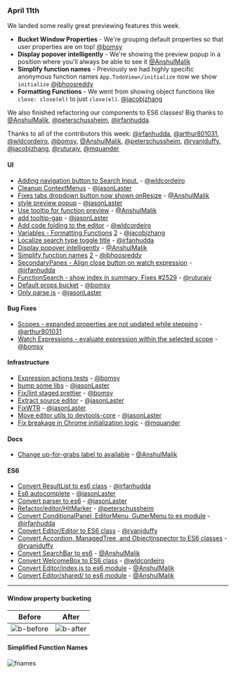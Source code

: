 ### April 11th

We landed some really great previewing features this week.

* **Bucket Window Properties** - We're grouping default properties so that user properties are on top! [@bomsy]
* **Display popover intelligently** -  We're showing the preview popup in a position where you'll always be able to see it [@AnshulMalik]
* **Simplify function names** - Previously we had highly specific anonymous function names `App.TodoView</initialize` now we show `initialize` [@jbhoosreddy]
* **Formatting Functions** - We went from showing object functions like `close: close(el)` to just `close(el)`. [@jacobjzhang]

We also finished refactoring our components to ES6 classes! Big thanks to [@AnshulMalik], [@peterschussheim], [@irfanhudda].


Thanks to all of the contributors this week: [@irfanhudda], [@arthur801031], [@wldcordeiro], [@bomsy], [@AnshulMalik], [@peterschussheim], [@ryanjduffy], [@jacobjzhang], [@ruturajv], [@mquander]

#### UI

* [Adding navigation button to Search Input.][pr-3] - [@wldcordeiro]
* [Cleanup ContextMenus][pr-4] - [@jasonLaster]
* [Fixes tabs dropdown button now shown onResize][pr-6] - [@AnshulMalik]
* [style preview popup][pr-7] - [@jasonLaster]
* [Use tooltip for function preview][pr-13] - [@AnshulMalik]
* [add tooltip-gap][pr-18] - [@jasonLaster]
* [Add code folding to the editor][pr-17] - [@wldcordeiro]
* [Variables - Formatting Functions][pr-24] [2][pr-39] - [@jacobjzhang]
* [Localize search type toggle title][pr-26] - [@irfanhudda]
* [Display popover intelligently][pr-27] - [@AnshulMalik]
* [Simplify function names][pr-28] [2][pr-38] - [@jbhoosreddy]
* [SecondaryPanes - Align close button on watch expression][pr-29] - [@irfanhudda]
* [FunctionSearch - show index in summary, Fixes #2529][pr-32] - [@ruturajv]
* [Default props bucket][pr-36] - [@bomsy]
* [Only parse js][pr-40] - [@jasonLaster]

#### Bug Fixes

* [Scopes - expanded properties are not updated while stepping][pr-2] - [@arthur801031]
* [Watch Expressions - evaluate expression within the selected scope][pr-8] - [@bomsy]

#### Infrastructure

* [Expression actions tests][pr-5] - [@bomsy]
* [bump some libs][pr-10] - [@jasonLaster]
* [Fix/lint staged prettier][pr-20] - [@bomsy]
* [Extract source editor][pr-25] - [@jasonLaster]
* [FixWTR][pr-30] - [@jasonLaster]
* [Move editor utils to devtools-core][pr-33] - [@jasonLaster]
* [Fix breakage in Chrome initialization logic][pr-35] - [@mquander]

#### Docs
* [Change up-for-grabs label to available][pr-9] - [@AnshulMalik]

#### ES6

* [Convert ResultList to es6 class][pr-0] - [@irfanhudda]
* [Es6 autocomplete][pr-1] - [@jasonLaster]
* [Convert parser to es6][pr-11] - [@jasonLaster]
* [Refactor/editor/HitMarker][pr-12] - [@peterschussheim]
* [Convert ConditionalPanel, EditorMenu, GutterMenu to es module][pr-14] - [@irfanhudda]
* [Convert Editor/Editor to ES6 class][pr-15] - [@ryanjduffy]
* [Convert Accordion, ManagedTree, and ObjectInspector to ES6 classes][pr-16] - [@ryanjduffy]
* [Convert SearchBar to es6][pr-22] - [@AnshulMalik]
* [Convert WelcomeBox to ES6 class][pr-23] - [@wldcordeiro]
* [Convert Editor/index.js to es6 module][pr-31] - [@AnshulMalik]
* [Convert Editor/shared/ to es6 module][pr-37] - [@AnshulMalik]

---

#### Window property bucketing

| Before | After |
|--|---|
| ![b-before] | ![b-after] |


#### Simplified Function Names

![fnames]

[fnames]: https://cloud.githubusercontent.com/assets/254562/24832850/513305b2-1c87-11e7-8584-c7b20fe92e9d.png
[b-before]: https://cloud.githubusercontent.com/assets/792924/24918230/9867b87c-1ed7-11e7-9167-36b127ff95ea.png
[b-after]: https://cloud.githubusercontent.com/assets/792924/24918083/fe5ceac2-1ed6-11e7-83fa-6d6ca1f12ad3.png

[pr-0]:https://github.com/firefox-devtools/debugger.html/pull/2548
[pr-1]:https://github.com/firefox-devtools/debugger.html/pull/2546
[pr-2]:https://github.com/firefox-devtools/debugger.html/pull/2509
[pr-3]:https://github.com/firefox-devtools/debugger.html/pull/2463
[pr-4]:https://github.com/firefox-devtools/debugger.html/pull/2566
[pr-5]:https://github.com/firefox-devtools/debugger.html/pull/2550
[pr-6]:https://github.com/firefox-devtools/debugger.html/pull/2492
[pr-7]:https://github.com/firefox-devtools/debugger.html/pull/2552
[pr-8]:https://github.com/firefox-devtools/debugger.html/pull/2564
[pr-9]:https://github.com/firefox-devtools/debugger.html/pull/2561
[pr-10]:https://github.com/firefox-devtools/debugger.html/pull/2568
[pr-11]:https://github.com/firefox-devtools/debugger.html/pull/2557
[pr-12]:https://github.com/firefox-devtools/debugger.html/pull/2560
[pr-13]:https://github.com/firefox-devtools/debugger.html/pull/2572
[pr-14]:https://github.com/firefox-devtools/debugger.html/pull/2577
[pr-15]:https://github.com/firefox-devtools/debugger.html/pull/2571
[pr-16]:https://github.com/firefox-devtools/debugger.html/pull/2576
[pr-17]:https://github.com/firefox-devtools/debugger.html/pull/2468
[pr-18]:https://github.com/firefox-devtools/debugger.html/pull/2579
[pr-19]:https://github.com/firefox-devtools/debugger.html/pull/2574
[pr-20]:https://github.com/firefox-devtools/debugger.html/pull/2573
[pr-21]:https://github.com/firefox-devtools/debugger.html/pull/2583
[pr-22]:https://github.com/firefox-devtools/debugger.html/pull/2595
[pr-23]:https://github.com/firefox-devtools/debugger.html/pull/2594
[pr-24]:https://github.com/firefox-devtools/debugger.html/pull/2597
[pr-25]:https://github.com/firefox-devtools/debugger.html/pull/2600
[pr-26]:https://github.com/firefox-devtools/debugger.html/pull/2604
[pr-27]:https://github.com/firefox-devtools/debugger.html/pull/2599
[pr-28]:https://github.com/firefox-devtools/debugger.html/pull/2602
[pr-29]:https://github.com/firefox-devtools/debugger.html/pull/2608
[pr-30]:https://github.com/firefox-devtools/debugger.html/pull/2606
[pr-31]:https://github.com/firefox-devtools/debugger.html/pull/2605
[pr-32]:https://github.com/firefox-devtools/debugger.html/pull/2551
[pr-33]:https://github.com/firefox-devtools/debugger.html/pull/2612
[pr-34]:https://github.com/firefox-devtools/debugger.html/pull/2593
[pr-35]:https://github.com/firefox-devtools/debugger.html/pull/2617
[pr-36]:https://github.com/firefox-devtools/debugger.html/pull/2623
[pr-37]:https://github.com/firefox-devtools/debugger.html/pull/2622
[pr-38]:https://github.com/firefox-devtools/debugger.html/pull/2625
[pr-39]:https://github.com/firefox-devtools/debugger.html/pull/2613
[pr-40]:https://github.com/firefox-devtools/debugger.html/pull/2607
[pr-41]:https://github.com/firefox-devtools/debugger.html/pull/2620
[@irfanhudda]:http://github.com/irfanhudda
[@jasonLaster]:http://github.com/jasonLaster
[@arthur801031]:http://github.com/arthur801031
[@wldcordeiro]:http://github.com/wldcordeiro
[@bomsy]:http://github.com/bomsy
[@AnshulMalik]:http://github.com/AnshulMalik
[@peterschussheim]:http://github.com/peterschussheim
[@ryanjduffy]:http://github.com/ryanjduffy
[@jacobjzhang]:http://github.com/jacobjzhang
[@ruturajv]:http://github.com/ruturajv
[@mquander]:http://github.com/mquander
[@jbhoosreddy]:http://github.com/jbhoosreddy
